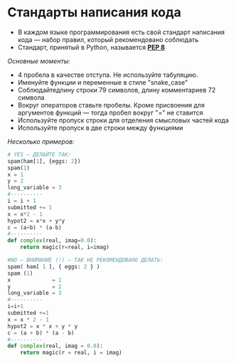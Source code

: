 # Стандарты написания кода

* В каждом языке программирования есть свой стандарт написания кода — набор правил, который рекомендовано соблюдать
* Стандарт, принятый в Python, называется [**PEP 8** ](https://pep8.org/)

_Основные моменты:_

* 4 пробела в качестве отступа. Не используйте табуляцию.
* Именуйте функции и переменные в стиле "snake\_case"
* Соблюдайтедлину строки 79 символов, длину комментариев 72 символа
* Вокруг операторов ставьте пробелы. Кроме присвоения для аргументов функций — тогда пробел вокруг "=" не ставится
* Используйте пропуск строки для отделения смысловых частей кода
* Используйте пропуск в две строки между функциями

_Несколько примеров:_&#x20;

```python
# YES — ДЕЛАЙТЕ ТАК:
spam(ham[1], {eggs: 2})
spam(1)
x = 1
y = 2
long_variable = 3
#----------
i = i + 1
submitted += 1
x = x*2 - 1
hypot2 = x*x + y*y
c = (a+b) * (a-b)
#----------
def complex(real, imag=0.0):
    return magic(r=real, i=imag)

#NO — ВНИМАНИЕ (!) — ТАК НЕ РЕКОМЕНДОВАНО ДЕЛАТЬ:
spam( ham[ 1 ], { eggs: 2 } )
spam (1)
x             = 1
y             = 2
long_variable = 3
#----------
i=i+1
submitted +=1
x = x * 2 - 1
hypot2 = x * x + y * y
c = (a + b) * (a - b)
#----------
def complex(real, imag = 0.0):
    return magic(r = real, i = imag)
```
